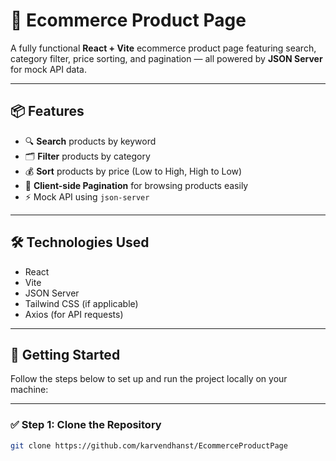 # 🛒 Ecommerce Product Page

A fully functional **React + Vite** ecommerce product page featuring search, category filter, price sorting, and pagination — all powered by **JSON Server** for mock API data.

---

## 📦 Features

- 🔍 **Search** products by keyword  
- 🗂️ **Filter** products by category  
- 💰 **Sort** products by price (Low to High, High to Low)  
- 📄 **Client-side Pagination** for browsing products easily  
- ⚡ Mock API using `json-server`

---

## 🛠️ Technologies Used

- React
- Vite
- JSON Server
- Tailwind CSS (if applicable)
- Axios (for API requests)

---

## 🚀 Getting Started

Follow the steps below to set up and run the project locally on your machine:

---

### ✅ Step 1: Clone the Repository

```bash
git clone https://github.com/karvendhanst/EcommerceProductPage
